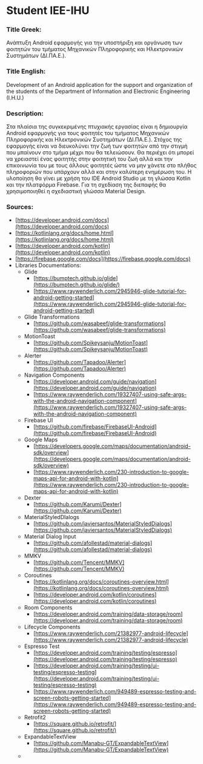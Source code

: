 # Student IEE-IHU

### Title Greek:

Ανάπτυξη Android εφαρμογής για την υποστήριξη και οργάνωση των φοιτητών του τμήματος Μηχανικών Πληροφορικής και Ηλεκτρονικών Συστημάτων (ΔΙ.ΠΑ.Ε.).

### Title English:

Development of an Android application for the support and organization of the students of the Department of Information and Electronic Engineering (I.H.U.)

### Description:

Στα πλαίσια της συγκεκριμένης πτυχιακής εργασίας είναι η δημιουργία Android εφαρμογής για τους φοιτητές του τμήματος Μηχανικών Πληροφορικής και Ηλεκτρονικών Συστημάτων (ΔΙ.ΠΑ.Ε.).
Στόχος της εφαρμογής είναι να διευκολύνει την ζωή των φοιτητών από την στιγμή που μπαίνουν στο τμήμα μέχρι που θα τελειώσουν. Θα περιέχει ότι μπορεί να χρειαστεί ένας φοιτητής στην φοιτητική του ζωή αλλά και την επικοινωνία του με τους άλλους φοιτητές ώστε να μην χάνετε στο πλήθος πληροφοριών που υπάρχουν αλλά και στην καλύτερη ενημέρωση του.
Η υλοποίηση θα γίνει με χρήση του IDE Android Studio με τη γλώσσα Kotlin και την πλατφόρμα Firebase. Για τη σχεδίαση της διεπαφής θα χρησιμοποιηθεί η σχεδιαστική γλώσσα Material Design.

### Sources:

- [https://developer.android.com/docs](https://developer.android.com/docs)
- [https://kotlinlang.org/docs/home.html](https://kotlinlang.org/docs/home.html)
- [https://developer.android.com/kotlin](https://developer.android.com/kotlin)
- [https://firebase.google.com/docs](https://firebase.google.com/docs)
- Libraries Documentations:
    - Glide
        - [https://bumptech.github.io/glide](https://bumptech.github.io/glide/)
        - [https://www.raywenderlich.com/2945946-glide-tutorial-for-android-getting-started](https://www.raywenderlich.com/2945946-glide-tutorial-for-android-getting-started)
    - Glide Transformations
        - [https://github.com/wasabeef/glide-transformations](https://github.com/wasabeef/glide-transformations)
    - MotionToast
        - [https://github.com/Spikeysanju/MotionToast](https://github.com/Spikeysanju/MotionToast)
    - Alerter
        - [https://github.com/Tapadoo/Alerter](https://github.com/Tapadoo/Alerter)
    - Navigation Components
        - [https://developer.android.com/guide/navigation](https://developer.android.com/guide/navigation)
        - [https://www.raywenderlich.com/19327407-using-safe-args-with-the-android-navigation-component](https://www.raywenderlich.com/19327407-using-safe-args-with-the-android-navigation-component)
    - Firebase UI
        - [https://github.com/firebase/FirebaseUI-Android](https://github.com/firebase/FirebaseUI-Android)
    - Google Maps
        - [https://developers.google.com/maps/documentation/android-sdk/overview](https://developers.google.com/maps/documentation/android-sdk/overview)
        - [https://www.raywenderlich.com/230-introduction-to-google-maps-api-for-android-with-kotlin](https://www.raywenderlich.com/230-introduction-to-google-maps-api-for-android-with-kotlin)
    - Dexter
        - [https://github.com/Karumi/Dexter](https://github.com/Karumi/Dexter)
    - MaterialStyledDIalogs
        - [https://github.com/javiersantos/MaterialStyledDialogs](https://github.com/javiersantos/MaterialStyledDialogs)
    - Material Dialog Input
        - [https://github.com/afollestad/material-dialogs](https://github.com/afollestad/material-dialogs)
    - MMKV
        - [https://github.com/Tencent/MMKV](https://github.com/Tencent/MMKV)
    - Coroutines
        - [https://kotlinlang.org/docs/coroutines-overview.html](https://kotlinlang.org/docs/coroutines-overview.html)
        - [https://developer.android.com/kotlin/coroutines](https://developer.android.com/kotlin/coroutines)
    - Room Components
        - [https://developer.android.com/training/data-storage/room](https://developer.android.com/training/data-storage/room)
    - Lifecycle Components
        - [https://www.raywenderlich.com/21382977-android-lifecycle](https://www.raywenderlich.com/21382977-android-lifecycle)
    - Espresso Test
        - [https://developer.android.com/training/testing/espresso](https://developer.android.com/training/testing/espresso)
        - [https://developer.android.com/training/testing/ui-testing/espresso-testing](https://developer.android.com/training/testing/ui-testing/espresso-testing)
        - [https://www.raywenderlich.com/949489-espresso-testing-and-screen-robots-getting-started](https://www.raywenderlich.com/949489-espresso-testing-and-screen-robots-getting-started)
    - Retrofit2
        - [https://square.github.io/retrofit/](https://square.github.io/retrofit/)
    - ExpandableTextView
        - [https://github.com/Manabu-GT/ExpandableTextView](https://github.com/Manabu-GT/ExpandableTextView) 
    - 
